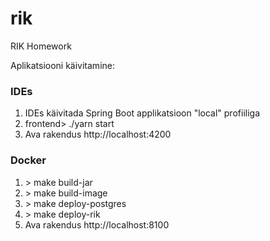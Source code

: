 # rik
RIK Homework

Aplikatsiooni käivitamine:

### IDEs

1. IDEs käivitada Spring Boot applikatsioon "local" profiiliga
2. frontend> ./yarn start
3. Ava rakendus http://localhost:4200

### Docker

1. \> make build-jar
2. \> make build-image
3. \> make deploy-postgres
4. \> make deploy-rik
5. Ava rakendus http://localhost:8100

